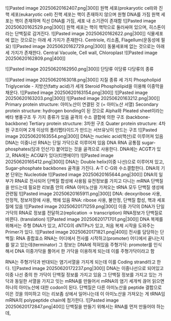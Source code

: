 ![[Pasted image 20250620162407.png|300]]
원핵 세포(prokaryotic cell)와 진핵 세포(eukaryotic cell)
진핵 세포는 핵이 존재하지 않으며 원형 DNA를 가짐
원핵 세포는 핵이 존재하며 직선 DNA를 가짐, 세포 내 소기관이 존재함
![[Pasted image 20250620162529.png|300]]
원핵 세포는 핵이 핵막으로 둘러싸여 있으며, 히스톤이라는 단백질로 감겨진다.
![[Pasted image 20250620162622.png|300]]
식물세포에 없는 것으로는 아래 세 가지가 존재한다.
Centriole, 리소좀, Flagellum(운동성에 필요)
![[Pasted image 20250620162729.png|300]]
동물세포에 없는 것으로는 아래 세 가지가 존재한다.
Central Vacuole, Cell wall, Chloroplast
![[Pasted image 20250620162809.png|400]]

![[Pasted image 20250620162950.png|300]]
단당류 이당류 다당류의 종류

![[Pasted image 20250620163018.png|300]]
지질 종류 세 가지
Phospholipid
Triglyceride - 지방산(fatty acid)가 세개
Steroid
Phospholipid을 이용해 이중막을 채운다.
![[Pasted image 20250620163154.png|300]]
![[Pasted image 20250620163203.png|300]]
![[Pasted image 20250620163212.png|300]]
Primary protein structure: 아미노산이 연결된 것 (= 아미노산 서열)
Secondary protein structure: 
hydrogen bonding이 된 것으로 Alpha와 Pleated sheet이라는 베타 병풍구조 두 가지 종류가 있음
골격의 수소 결합에 의한 구조 (backbone-backbone)
Tertiary protein structure: 3차원 구조
Quater protein structure: 4차원 구조이며 2개 이상의 폴리펩타이드가 만드는 서브유닛이 만드는 구조
![[Pasted image 20250620163554.png|300]]
DNA는 nucleic acid(핵산)로 이루어져 있음
DNA는 이중나선 RNA는 단일 가닥으로 이루어져 있음
DNA RNA 공통점 sugar-phosphates(당과 인산기) 붙어있는 것을 골격으로 사용한다.
DNA에는 ACG**T**가 있고, RNA에는 ACG**U**가 있다(티엔에이!!)
![[Pasted image 20250620165412.png|300]]
DNA는 Double helix(이중 나선)으로 이루어져 있고, Sugar-phosphate backbones 골격을 가진다.
A-T C-G와 수소결합한다.
DNA의 기본 단위는 Nucleotide
![[Pasted image 20250620165644.png|300]]
DNA의 일부가 RNA로 전사되어 단백질 합성에 사용됨
유전정보를 가지고 다니는 mRNA
단백질을 만드는데 필요한 리보좀 안의 rRNA
아미노산을 가져오는 tRNA 모두 단백질 생성에 관련됨
![[Pasted image 20250620165911.png|300]]
DNA: deoxyribose 사용, 안정적, 정보저장에 사용, 핵에 있음
RNA: ribose 사용, 불안정, 단백질 합성, 핵과 세포질에 있음
![[Pasted image 20250620171259.png|300]]
이중 가닥의 DNA가 단일 가닥의 RNA로 정보를 전달하고(replication -> transcription) RNA정보가 단백질로 바뀐다. (translation)
![[Pasted image 20250620171701.png|300]]
DNA 복제를 위해서는 주형 DNA가 있고, ATCG의 dNTPs가 있고, 처음 복제 시작을 도와주는 Primer가 있다.
![[Pasted image 20250620171821.png|400]]
전사를 담당하는 단백질: RNA 중합효소
RNA는 어디에서 전사를 시작하고(promoter) 어디에서 끝나는지를 알고 있는데(terminator) 그 정보는 DNA에 적혀있음
주형가닥: promoter를 인식해서 DNA 이중가닥을 풀어서 한 가닥을 이용하게 되는데 이를 주형가닥이라고 함

RNA는 주형가닥과 반대되는 염기서열을 가지게 되는데 이를 Coding strand라고 한다.
![[Pasted image 20250620172237.png|300]]
DNA는 이중나선으로 되어있고 이중 나선 중의 한 가닥이 단백질 정보를 가지고 있음
그 단백질 정보를 가지고 있는 가닥과 동일한 서열을 가지고 잇는 mRNA를 만들어서 mRNA의 염기 세개씩 끊어 읽으면 하나의 아미노산에 대한 codon이 된다. 단백질은 다른 아미노산을 peptide 결합으로 이은 것을 의미하고 이는 리보좀 상에서 일어나는데 이 아미노산을 가져오는 게 tRNA임 mRNA의 polypeptide chain에 첨가한다.
![[Pasted image 20250620172847.png|400]]
단백질을 만들기 위해서는 RNA를 먼저 만들어야 하는데, 





